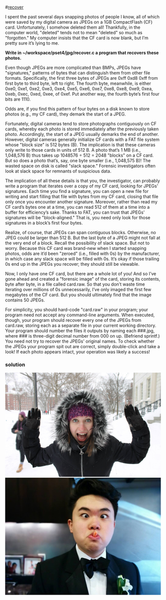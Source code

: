 #[recover](http://cdn.cs50.net/2016/x/psets/4/pset4/pset4.html#recover)

I spent the past several days snapping photos of people I know, all of which were saved by my digital camera as JPEGs on a 1GB CompactFlash (CF) card. Unfortunately, I somehow deleted them all! Thankfully, in the computer world, "deleted" tends not to mean "deleted" so much as "forgotten." My computer insists that the CF card is now blank, but I’m pretty sure it’s lying to me.

**Write in ~/workspace/pset4/jpg/recover.c a program that recovers these photos.**

Even though JPEGs are more complicated than BMPs, JPEGs have "signatures," patterns of bytes that can distinguish them from other file formats. Specifically, the first three bytes of JPEGs are 0xff 0xd8 0xff from first byte to third byte, left to right. The fourth byte, meanwhile, is either 0xe0, 0xe1, 0xe2, 0xe3, 0xe4, 0xe5, 0xe6, 0xe7, 0xe8, 0xe8, 0xe9, 0xea, 0xeb, 0xec, 0xed, 0xee, of 0xef. Put another way, the fourth byte’s first four bits are 1110.

Odds are, if you find this pattern of four bytes on a disk known to store photos (e.g., my CF card), they demark the start of a JPEG.

Fortunately, digital cameras tend to store photographs contiguously on CF cards, whereby each photo is stored immediately after the previously taken photo. Accordingly, the start of a JPEG usually demarks the end of another. However, digital cameras generally initialize CF cards with a FAT file system whose "block size" is 512 bytes (B). The implication is that these cameras only write to those cards in units of 512 B. A photo that’s 1 MB (i.e., 1,048,576 B) thus takes up 1048576 ÷ 512 = 2048 "blocks" on a CF card. But so does a photo that’s, say, one byte smaller (i.e., 1,048,575 B)! The wasted space on disk is called "slack space." Forensic investigators often look at slack space for remnants of suspicious data.

The implication of all these details is that you, the investigator, can probably write a program that iterates over a copy of my CF card, looking for JPEGs' signatures. Each time you find a signature, you can open a new file for writing and start filling that file with bytes from my CF card, closing that file only once you encounter another signature. Moreover, rather than read my CF card’s bytes one at a time, you can read 512 of them at a time into a buffer for efficiency’s sake. Thanks to FAT, you can trust that JPEGs' signatures will be "block-aligned." That is, you need only look for those signatures in a block’s first four bytes.

Realize, of course, that JPEGs can span contiguous blocks. Otherwise, no JPEG could be larger than 512 B. But the last byte of a JPEG might not fall at the very end of a block. Recall the possibility of slack space. But not to worry. Because this CF card was brand-new when I started snapping photos, odds are it’d been "zeroed" (i.e., filled with 0s) by the manufacturer, in which case any slack space will be filled with 0s. It’s okay if those trailing 0s end up in the JPEGs you recover; they should still be viewable.

Now, I only have one CF card, but there are a whole lot of you! And so I’ve gone ahead and created a "forensic image" of the card, storing its contents, byte after byte, in a file called card.raw. So that you don’t waste time iterating over millions of 0s unnecessarily, I’ve only imaged the first few megabytes of the CF card. But you should ultimately find that the image contains 50 JPEGs.

For simplicity, you should hard-code "card.raw" in your program; your program need not accept any command-line arguments. When executed, though, your program should recover every one of the JPEGs from card.raw, storing each as a separate file in your current working directory. Your program should number the files it outputs by naming each ###.jpg, where ### is three-digit decimal number from 000 on up. (Befriend sprintf.) You need not try to recover the JPEGs' original names. To check whether the JPEGs your program spit out are correct, simply double-click and take a look! If each photo appears intact, your operation was likely a success!

### solution
![Recovered image 1](https://github.com/chumakig86/CS50/blob/master/Week4/recover/000.jpg)
![Recovered image 2](https://github.com/chumakig86/CS50/blob/master/Week4/recover/006.jpg)
